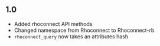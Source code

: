 ## 1.0
* Added rhoconnect API methods
* Changed namespace from Rhoconnect to Rhoconnect-rb
* `rhoconnect_query` now takes an attributes hash